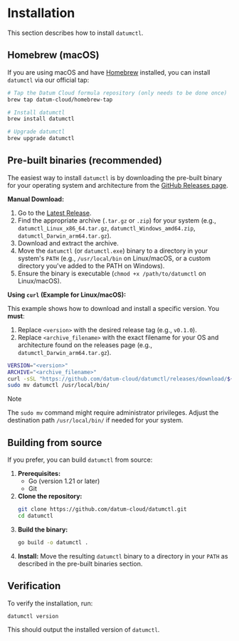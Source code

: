 # Installation

This section describes how to install `datumctl`.

## Homebrew (macOS)

If you are using macOS and have [Homebrew](https://brew.sh/) installed, you can
install `datumctl` via our official tap:

```bash
# Tap the Datum Cloud formula repository (only needs to be done once)
brew tap datum-cloud/homebrew-tap

# Install datumctl
brew install datumctl

# Upgrade datumctl
brew upgrade datumctl
```

## Pre-built binaries (recommended)

The easiest way to install `datumctl` is by downloading the pre-built binary
for your operating system and architecture from the
[GitHub Releases page](https://github.com/datum-cloud/datumctl/releases).

**Manual Download:**

1.  Go to the [Latest Release](https://github.com/datum-cloud/datumctl/releases/latest).
2.  Find the appropriate archive (`.tar.gz` or `.zip`) for your system (e.g.,
    `datumctl_Linux_x86_64.tar.gz`, `datumctl_Windows_amd64.zip`,
    `datumctl_Darwin_arm64.tar.gz`).
3.  Download and extract the archive.
4.  Move the `datumctl` (or `datumctl.exe`) binary to a directory in your
    system's `PATH` (e.g., `/usr/local/bin` on Linux/macOS, or a custom
    directory you've added to the PATH on Windows).
5.  Ensure the binary is executable (`chmod +x /path/to/datumctl` on
    Linux/macOS).

**Using `curl` (Example for Linux/macOS):**

This example shows how to download and install a specific version. You **must**:

1.  Replace `<version>` with the desired release tag (e.g., `v0.1.0`).
2.  Replace `<archive_filename>` with the exact filename for your OS and
    architecture found on the releases page (e.g.,
    `datumctl_Darwin_arm64.tar.gz`).

```bash
VERSION="<version>"
ARCHIVE="<archive_filename>"
curl -sSL "https://github.com/datum-cloud/datumctl/releases/download/${VERSION}/${ARCHIVE}" | tar xz
sudo mv datumctl /usr/local/bin/
```

> [!NOTE]
> The `sudo mv` command might require administrator privileges. Adjust the
> destination path `/usr/local/bin/` if needed for your system.

## Building from source

If you prefer, you can build `datumctl` from source:

1.  **Prerequisites:**
    *   Go (version 1.21 or later)
    *   Git
2.  **Clone the repository:**
    ```bash
    git clone https://github.com/datum-cloud/datumctl.git
    cd datumctl
    ```
3.  **Build the binary:**
    ```bash
    go build -o datumctl .
    ```
4.  **Install:** Move the resulting `datumctl` binary to a directory in your
    `PATH` as described in the pre-built binaries section.

## Verification

To verify the installation, run:

```bash
datumctl version
```

This should output the installed version of `datumctl`.
